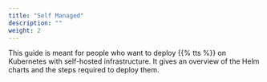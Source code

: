 ```yaml
---
title: "Self Managed"
description: ""
weight: 2
---
```


This guide is meant for people who want to deploy {{% tts %}} on Kubernetes with self-hosted infrastructure. It gives an overview of the Helm charts and the steps required to deploy them.

<!--more-->
